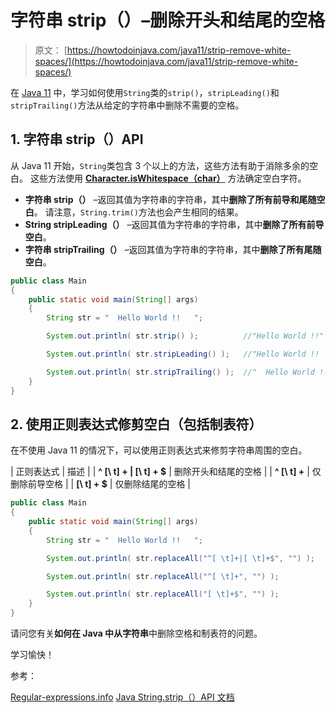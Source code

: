 # 字符串 strip（）–删除开头和结尾的空格

> 原文： [https://howtodoinjava.com/java11/strip-remove-white-spaces/](https://howtodoinjava.com/java11/strip-remove-white-spaces/)

在 [Java 11](https://howtodoinjava.com/java11/features-enhancements/) 中，学习如何使用`String`类的`strip()`，`stripLeading()`和`stripTrailing()`方法从给定的字符串中删除不需要的空格。

## 1\. 字符串 strip（）API

从 Java 11 开始，`String`类包含 3 个以上的方法，这些方法有助于消除多余的空白。 这些方法使用 **[Character.isWhitespace（char）](https://docs.oracle.com/en/java/javase/12/docs/api/java.base/java/lang/Character.html#isWhitespace(int))** 方法确定空白字符。

*   **字符串 strip（）** –返回其值为字符串的字符串，其中**删除了所有前导和尾随空白**。 请注意，`String.trim()`方法也会产生相同的结果。
*   **String stripLeading（）** –返回其值为字符串的字符串，其中**删除了所有前导空白**。
*   **字符串 stripTrailing（）** –返回其值为字符串的字符串，其中**删除了所有尾随空白**。

```java
public class Main 
{
	public static void main(String[] args) 
	{
		String str = "  Hello World !!   ";

		System.out.println( str.strip() );			//"Hello World !!"

		System.out.println( str.stripLeading() );	//"Hello World !!   "

		System.out.println( str.stripTrailing() );	//"  Hello World !!"
	}
}

```

## 2\. 使用正则表达式修剪空白（包括制表符）

在不使用 Java 11 的情况下，可以使用正则表达式来修剪字符串周围的空白。

| 正则表达式 | 描述 |
| **^ [\ t] + &#124; [\ t] + $** | 删除开头和结尾的空格 |
| **^ [\ t] +** | 仅删除前导空格 |
| **[\ t] + $** | 仅删除结尾的空格 |

```java
public class Main 
{
	public static void main(String[] args) 
	{
		String str = "  Hello World !!   ";

		System.out.println( str.replaceAll("^[ \t]+|[ \t]+$", "") );	//"Hello World !!"

		System.out.println( str.replaceAll("^[ \t]+", "") );			//"Hello World !!   "

		System.out.println( str.replaceAll("[ \t]+$", "") );			//"  Hello World !!"
	}
}

```

请问您有关**如何在 Java 中从字符串**中删除空格和制表符的问题。

学习愉快！

参考：

[Regular-expressions.info](https://www.regular-expressions.info/examples.html)
[Java String.strip（）API 文档](https://docs.oracle.com/en/java/javase/12/docs/api/java.base/java/lang/String.html#strip())